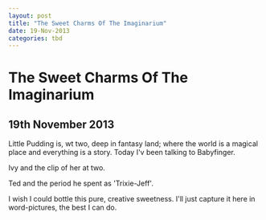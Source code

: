 ```yaml
---
layout: post
title: "The Sweet Charms Of The Imaginarium"
date: 19-Nov-2013
categories: tbd
---
```


# The Sweet Charms Of The Imaginarium

## 19th November 2013

Little Pudding is,   wt two, deep in fantasy land; where the world is a magical place and everything is a story. Today I'v been talking to Babyfinger.

Ivy and the clip of her at two.

Ted and the period he spent as 'Trixie-Jeff'.

I wish I could bottle this pure, creative sweetness. I'll just capture it here in word-pictures, the best I can do.

